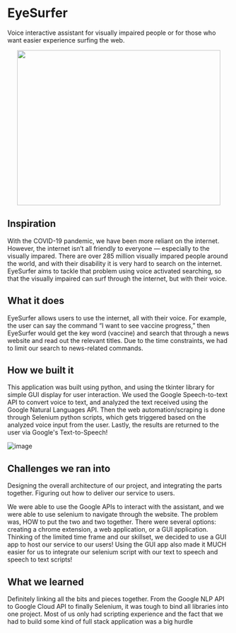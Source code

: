 # EyeSurfer
Voice interactive assistant for visually impaired people or for those who want easier experience surfing the web.

<p align="center">
  <img width="460" height="350" src="https://user-images.githubusercontent.com/59517368/118346519-23366580-b50a-11eb-97ff-7acfdef65f7c.png">
</p>

## Inspiration
With the COVID-19 pandemic, we have been more reliant on the internet. However, the internet isn’t all friendly to everyone — especially to the visually impared. There are over 285 million visually impared people around the world, and with their disability it is very hard to search on the internet. EyeSurfer aims to tackle that problem using voice activated searching, so that the visually impaired can surf through the internet, but with their voice.

## What it does
EyeSurfer allows users to use the internet, all with their voice. For example, the user can say the command “I want to see vaccine progress,” then EyeSurfer would get the key word (vaccine) and search that through a news website and read out the relevant titles. Due to the time constraints, we had to limit our search to news-related commands.

## How we built it
This application was built using python, and using the tkinter library for simple GUI display for user interaction. We used the Google Speech-to-text API to convert voice to text, and analyzed the text received using the Google Natural Languages API. Then the web automation/scraping is done through Selenium python scripts, which gets triggered based on the analyzed voice input from the user. Lastly, the results are returned to the user via Google's Text-to-Speech!

![image](https://user-images.githubusercontent.com/59517368/118346533-4a8d3280-b50a-11eb-9754-2e1fddc03c64.png)

## Challenges we ran into
Designing the overall architecture of our project, and integrating the parts together. Figuring out how to deliver our service to users.

We were able to use the Google APIs to interact with the assistant, and we were able to use selenium to navigate through the website. The problem was, HOW to put the two and two together. There were several options: creating a chrome extension, a web application, or a GUI application. Thinking of the limited time frame and our skillset, we decided to use a GUI app to host our service to our users! Using the GUI app also made it MUCH easier for us to integrate our selenium script with our text to speech and speech to text scripts!

## What we learned
Definitely linking all the bits and pieces together. From the Google NLP API to Google Cloud API to finally Selenium, it was tough to bind all libraries into one project. Most of us only had scripting experience and the fact that we had to build some kind of full stack application was a big hurdle
